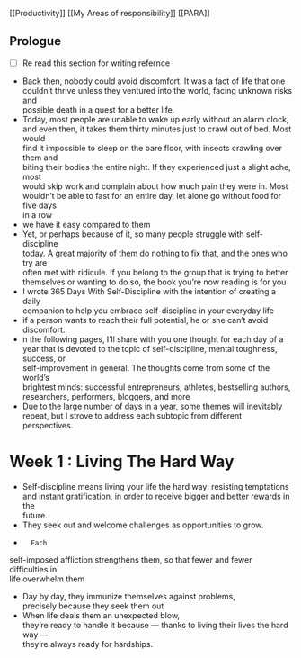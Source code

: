[[Productivity]]
[[My Areas of responsibility]]
[[PARA]]

## Prologue
- [ ] Re read this section for writing refernce

-    Back then, nobody could avoid discomfort. It was a fact of life that one  
couldn’t thrive unless they ventured into the world, facing unknown risks and  
possible death in a quest for a better life.
-    Today, most people are unable to wake up early without an alarm clock,  
and even then, it takes them thirty minutes just to crawl out of bed. Most would  
find it impossible to sleep on the bare floor, with insects crawling over them and  
biting their bodies the entire night. If they experienced just a slight ache, most  
would skip work and complain about how much pain they were in. Most  
wouldn’t be able to fast for an entire day, let alone go without food for five days  
in a row
- we have it easy compared to them
-    Yet, or perhaps because of it, so many people struggle with self-discipline  
today. A great majority of them do nothing to fix that, and the ones who try are  
often met with ridicule. If you belong to the group that is trying to better  
themselves or wanting to do so, the book you’re now reading is for you
-    I wrote 365 Days With Self-Discipline with the intention of creating a daily  
companion to help you embrace self-discipline in your everyday life
-    if a person wants to reach their full potential, he or she can’t avoid  
discomfort.
-    n the following pages, I’ll share with you one thought for each day of a  
year that is devoted to the topic of self-discipline, mental toughness, success, or  
self-improvement in general. The thoughts come from some of the world’s  
brightest minds: successful entrepreneurs, athletes, bestselling authors,  
researchers, performers, bloggers, and more
-    Due to the large number of days in a year, some themes will inevitably  
repeat, but I strove to address each subtopic from different perspectives.

# Week 1 : Living The Hard Way
-    Self-discipline means living your life the hard way: resisting temptations  
and instant gratification, in order to receive bigger and better rewards in the  
future.
-    They seek out and welcome challenges as opportunities to grow.
-       Each  
self-imposed affliction strengthens them, so that fewer and fewer difficulties in  
life overwhelm them
-    Day by day, they immunize themselves against problems,  
precisely because they seek them out
-    When life deals them an unexpected blow,  
they’re ready to handle it because — thanks to living their lives the hard way —  
they’re always ready for hardships.

